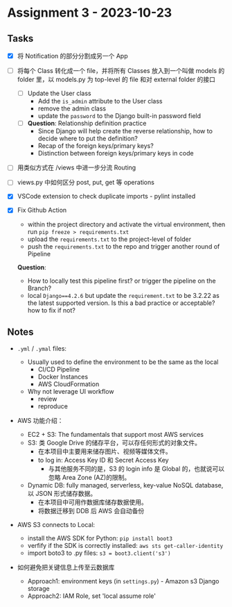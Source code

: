 # Assignment 3 - 2023-10-23

## Tasks

- [x] 将 Notification 的部分分割成另一个 App
- [ ] 将每个 Class 转化成一个 file，并将所有 Classes 放入到一个叫做 models 的 folder 里，以 models.py 为 top-level 的 file 和对 external folder 的接口
  - [ ] Update the User class
    - Add the `is_admin` attribute to the User class
    - remove the admin class
    - update the `password` to the Django built-in password field
  - [ ] **Question**: Relationship definition practice
    - Since Django will help create the reverse relationship, how to decide where to put the definition?
    - Recap of the foreign keys/primary keys?
    - Distinction between foreign keys/primary keys in code
- [ ] 用类似方式在 /views 中进一步分流 Routing
- [ ] views.py 中如何区分 post, put, get 等 operations
- [x] VSCode extension to check duplicate imports - pylint installed
- [x] Fix Github Action

  - within the project directory and activate the virtual environment, then run `pip freeze > requirements.txt`
  - upload the `requirements.txt` to the project-level of folder
  - push the `requirements.txt` to the repo and trigger another round of Pipeline

  **Question**:

  - How to locally test this pipeline first? or trigger the pipeline on the Branch?
  - local `Django==4.2.6` but update the `requirement.txt` to be 3.2.22 as the latest supported version. Is this a bad practice or acceptable? how to fix if not?

## Notes

- `.yml` / `.ymal` files:
  - Usually used to define the environment to be the same as the local
    - CI/CD Pipeline
    - Docker Instances
    - AWS CloudFormation
  - Why not leverage UI workflow
    - review
    - reproduce
- AWS 功能介绍：

  - EC2 + S3: The fundamentals that support most AWS services
  - S3: 类 Google Drive 的储存平台，可以存任何形式的对象文件。
    - 在本项目中主要用来储存图片、视频等媒体文件。
    - to log in: Access Key ID 和 Secret Access Key
      - 与其他服务不同的是，S3 的 login info 是 Global 的，也就说可以忽略 Area Zone (AZ)的限制。
  - Dynamic DB: fully managed, serverless, key-value NoSQL database, 以 JSON 形式储存数据。
    - 在本项目中可用作数据库储存数据使用。
    - 将数据迁移到 DDB 后 AWS 会自动备份

- AWS S3 connects to Local:

  - install the AWS SDK for Python: `pip install boot3`
  - verfify if the SDK is correctly installed: `aws sts get-caller-identity`
  - import boto3 to .py files: `s3 = boot3.client('s3')`

- 如何避免把关键信息上传至云数据库
  - Approach1: environment keys (in `settings.py`) - Amazon s3 Django storage
  - Approach2: IAM Role, set 'local assume role'
